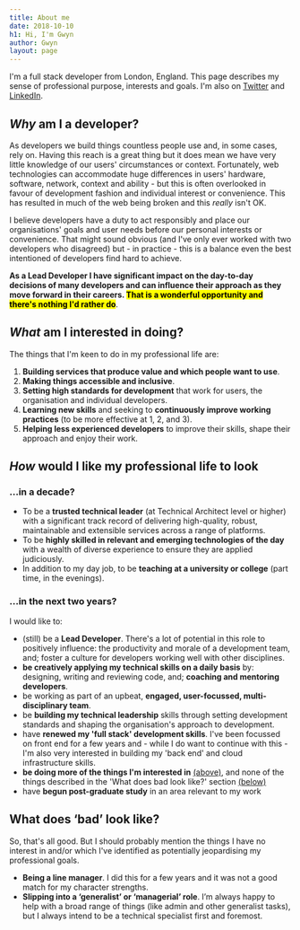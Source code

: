 ```yaml
---
title: About me
date: 2018-10-10
h1: Hi, I'm Gwyn
author: Gwyn
layout: page
---
```


I'm a full stack developer from London, England. This page describes my sense of professional purpose, interests and goals. I'm also on [Twitter](https://twitter.com/gtvjones) and [LinkedIn](https://www.linkedin.com/in/gtvjones/).

## _Why_ am I a developer?

As developers we build things countless people use and, in some cases, rely on. Having this reach is a great thing but it does mean we have very little knowledge of our users' circumstances or context. Fortunately, web technologies can accommodate huge differences in users' hardware, software, network, context and ability - but this is often overlooked in favour of development fashion and individual interest or convenience. This has resulted in much of the web being broken and this _really_ isn't OK. 

I believe developers have a duty to act responsibly and place our organisations' goals and user needs before our personal interests or convenience. That might sound obvious (and I've only ever worked with two developers who disagreed) but - in practice - this is a balance even the best intentioned of developers find hard to achieve. 

**As a Lead Developer I have significant impact on the day-to-day decisions of many  developers and  can influence their approach as they move forward in their careers. <mark>That is a wonderful opportunity and there's nothing I'd rather do</mark>**. 

## _What_ am I interested in doing?

The things that I'm keen to do in my professional life are:

1. **Building services that produce value and which people want to use**.
2. **Making things accessible and inclusive**.
3. **Setting high standards for development** that work for users, the organisation and individual developers.
4. **Learning new skills** and seeking to **continuously improve working practices** (to be more effective at 1, 2, and 3).
5. **Helping less experienced developers** to improve their skills, shape their approach and enjoy their work.


## _How_ would I like my professional life to look

### ...in a decade?
* To be a **trusted technical leader** (at Technical Architect level or higher) with a significant track record of delivering high-quality, robust, maintainable and extensible services across a range of platforms.
* To be **highly skilled in relevant and emerging technologies of the day** with a wealth of diverse experience to ensure they are applied judiciously.
* In addition to my day job, to be **teaching at a university or college** (part time, in the evenings).

### ...in the next two years?

I would like to:

* (still) be a **Lead Developer**. There's a lot of potential in this role to positively influence: the productivity and morale of a development team, and; foster a culture for developers working well with other disciplines. 
* **be creatively applying my technical skills on a daily basis** by: designing, writing and reviewing code, and; **coaching and mentoring developers**.
* be working as part of an upbeat, **engaged, user-focussed, multi-disciplinary team**.
* be **building my technical leadership** skills through setting development standards and shaping the organisation's approach to development.
* have **renewed my 'full stack' development skills**. I've been focussed on front end for a few years and - while I do want to continue with this - I'm also very interested in building my 'back end' and cloud infrastructure skills.
* **be doing more of the things I'm interested in** [(above)](#what-am-i-interested-in-doing), and none of the things described in the 'What does bad look like?' section [(below)](#what-does-bad-look-like)
* have **begun post-graduate study** in an area relevant to my work

## What does ‘bad’ look like?

So, that's all good. But I should probably mention the things I have no interest in and/or which I've identified as potentially jeopardising my professional goals.

* **Being a line manager**. I did this for a few years and it was not a good match for my character strengths.
* **Slipping into a ‘generalist’ or ‘managerial’ role**. I’m always happy to help with a broad range of things (like admin and other generalist tasks), but I always intend to be a technical specialist first and foremost.